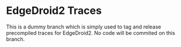 # EdgeDroid2 Traces

This is a dummy branch which is simply used to tag and release precompiled traces for EdgeDroid2. 
No code will be commited on this branch.